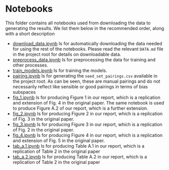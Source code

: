 # Notebooks

This folder contains all notebooks used from downloading the data to generating
the results. We list them below in the recommended order, along with a short
description

- [download_data.ipynb](download_data.ipynb) Is for automatically downloading
  the data needed for using the rest of the notebooks. Please read the relevant
  `DATA.md` file in the project root for details on downloadable data.
- [preprocess_data.ipynb](preprocess_data.ipynb) Is for preprocessing the data
  for training and other processes.
- [train_models.ipynb](train_models.ipynb) Is for training the models.
- [pairing.ipynb](pairing.ipynb) Is for generating the `seed_set_pairings.csv`
  available in the project root. As can be seen, these are manual pairings and
  do not necessarily reflect like sensible or good pairings in terms of bias
  subspaces
- [fig_1.ipynb](fig_1.ipynb) Is for producing Figure 1 in our report, which is a
  replication and extension of Fig. 4 in the original paper. The same notebook
  is used to produce Figure A.2 of our report, which is a further extension.
- [fig_2.ipynb](fig_2.ipynb) Is for producing Figure 2 in our report, which is a
  replication of Fig. 3 in the original paper.
- [fig_3.ipynb](fig_3.ipynb) Is for producing Figure 3 in our report, which is a
  replication of Fig. 2 in the original paper.
- [fig_4.ipynb](fig_4.ipynb) Is for producing Figure 4 in our report, which is a
  replication and extension of Fig. 5 in the original paper.
- [tab_a.1.ipynb](tab_a.1.ipynb) Is for producing Table A.1 in our report, which
  is a replication of Table 2 in the original paper
- [tab_a.2.ipynb](tab_a.2.ipynb) Is for producing Table A.2 in our report, which
  is a replication of Table 2 in the original paper
